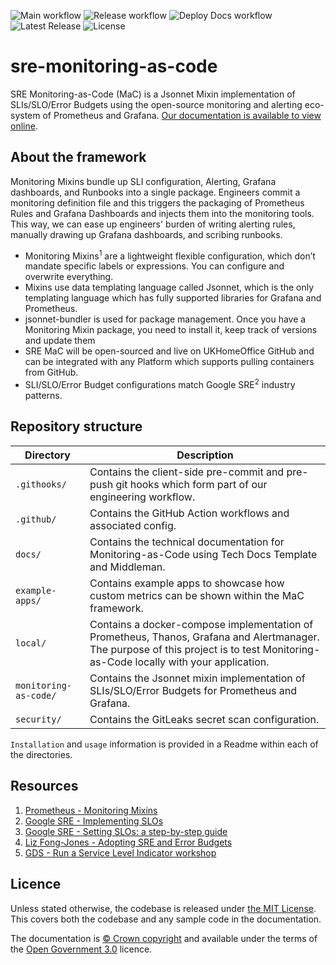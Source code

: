 ![Main workflow](https://img.shields.io/github/workflow/status/HO-CTO/sre-monitoring-as-code/Main?label=Main)
![Release workflow](https://img.shields.io/github/workflow/status/HO-CTO/sre-monitoring-as-code/Release?label=Release)
![Deploy Docs workflow](https://img.shields.io/github/workflow/status/HO-CTO/sre-monitoring-as-code/deploy-docs?label=Docs)
![Latest Release](https://img.shields.io/github/v/release/HO-CTO/sre-monitoring-as-code?display_name=tag&label=Latest%20Release)
![License](https://img.shields.io/github/license/HO-CTO/sre-monitoring-as-code?label=Licence)

# sre-monitoring-as-code

SRE Monitoring-as-Code (MaC) is a Jsonnet Mixin implementation of SLIs/SLO/Error Budgets using the open-source monitoring and alerting eco-system of Prometheus and Grafana. [Our documentation is available to view online](https://ho-cto.github.io/sre-monitoring-as-code/).

## About the framework

Monitoring Mixins bundle up SLI configuration, Alerting, Grafana dashboards, and Runbooks into a single package. Engineers commit a monitoring definition file and this triggers the packaging of Prometheus Rules and Grafana Dashboards and injects them into the monitoring tools. This way, we can ease up engineers' burden of writing alerting rules, manually drawing up Grafana dashboards, and scribing runbooks.

- Monitoring Mixins<sup>1</sup> are a lightweight flexible configuration, which don’t mandate specific labels or expressions. You can configure and overwrite everything.
- Mixins use data templating language called Jsonnet, which is the only templating language which has fully supported libraries for Grafana and Prometheus.
- jsonnet-bundler is used for package management. Once you have a Monitoring Mixin package, you need to install it, keep track of versions and update them
- SRE MaC will be open-sourced and live on UKHomeOffice GitHub and can be integrated with any Platform which supports pulling containers from GitHub.
- SLI/SLO/Error Budget configurations match Google SRE<sup>2</sup> industry patterns.

## Repository structure

| Directory             | Description                                                                                                                                                                        |
|-----------------------|------------------------------------------------------------------------------------------------------------------------------------------------------------------------------------|
| `.githooks/`          | Contains the client-side pre-commit and pre-push git hooks which form part of our engineering workflow.                                                                            |
| `.github/`            | Contains the GitHub Action workflows and associated config.                                                                                                                        |
| `docs/`               | Contains the technical documentation for Monitoring-as-Code using Tech Docs Template and Middleman.                                                                                |
| `example-apps/`       | Contains example apps to showcase how custom metrics can be shown within the MaC framework.                                                                                        |
| `local/`              | Contains a docker-compose implementation of Prometheus, Thanos, Grafana and Alertmanager. The purpose of this project is to test Monitoring-as-Code locally with your application. |
| `monitoring-as-code/` | Contains the Jsonnet mixin implementation of SLIs/SLO/Error Budgets for Prometheus and Grafana.                                                                                    |
| `security/`           | Contains the GitLeaks secret scan configuration.                                                                                                                                   |

`Installation` and `usage` information is provided in a Readme within each of the directories.

## Resources

1. [Prometheus - Monitoring Mixins](https://monitoring.mixins.dev/)
2. [Google SRE - Implementing SLOs](https://sre.google/workbook/implementing-slos/)
3. [Google SRE - Setting SLOs: a step-by-step guide](https://cloud.google.com/blog/products/management-tools/practical-guide-to-setting-slos)
4. [Liz Fong-Jones - Adopting SRE and Error Budgets](https://youtu.be/7VeU6LnOUms)
5. [GDS - Run a Service Level Indicator workshop](https://gds-way.cloudapps.digital/standards/slis.html#run-a-service-level-indicator-sli-workshop)

## Licence

Unless stated otherwise, the codebase is released under [the MIT License](https://opensource.org/licenses/MIT).
This covers both the codebase and any sample code in the documentation.

The documentation is [© Crown copyright](https://www.nationalarchives.gov.uk/information-management/re-using-public-sector-information/uk-government-licensing-framework/crown-copyright/) and available under the terms
of the [Open Government 3.0](https://www.nationalarchives.gov.uk/doc/open-government-licence/version/3/) licence.